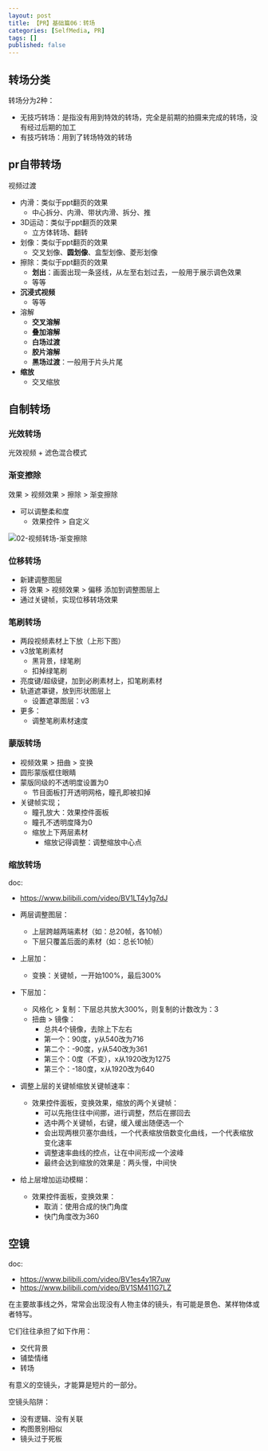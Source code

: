 ```yaml
---
layout: post
title: 【PR】基础篇06：转场
categories: [SelfMedia, PR]
tags: []
published: false
---
```


## 转场分类

转场分为2种：
- 无技巧转场：是指没有用到特效的转场，完全是前期的拍摄来完成的转场，没有经过后期的加工
- 有技巧转场：用到了转场特效的转场

## pr自带转场

视频过渡
- 内滑：类似于ppt翻页的效果
  - 中心拆分、内滑、带状内滑、拆分、推
- 3D运动：类似于ppt翻页的效果
  - 立方体转场、翻转
- 划像：类似于ppt翻页的效果
  - 交叉划像、**圆划像**、盒型划像、菱形划像
- 擦除：类似于ppt翻页的效果
  - **划出**：画面出现一条竖线，从左至右划过去，一般用于展示调色效果
  - 等等
- **沉浸式视频**
  - 等等
- 溶解
  - **交叉溶解**
  - **叠加溶解**
  - **白场过渡**
  - **胶片溶解**
  - **黑场过渡**：一般用于片头片尾
- **缩放**
  - 交叉缩放

## 自制转场

### 光效转场

光效视频 + 滤色混合模式

### 渐变擦除

效果 > 视频效果 > 擦除 > 渐变擦除
- 可以调整柔和度
  - 效果控件 > 自定义

![02-视频转场-渐变擦除](/assets/images/Designer/PR/02-视频转场-渐变擦除.png)

### 位移转场

- 新建调整图层
- 将 效果 > 视频效果 > 偏移 添加到调整图层上
- 通过关键帧，实现位移转场效果

### 笔刷转场

- 两段视频素材上下放（上形下图）
- v3放笔刷素材
  - 黑背景，绿笔刷
  - 扣掉绿笔刷
- 亮度键/超级键，加到必刷素材上，扣笔刷素材
- 轨道遮罩键，放到形状图层上
  - 设置遮罩图层：v3
- 更多：
  - 调整笔刷素材速度

### 蒙版转场

- 视频效果 > 扭曲 > 变换
- 圆形蒙版框住眼睛
- 蒙版同级的不透明度设置为0
  - 节目面板打开透明网格，瞳孔即被扣掉
- 关键帧实现；
  - 瞳孔放大：效果控件面板
  - 瞳孔不透明度降为0
  - 缩放上下两层素材
    - 缩放记得调整：调整缩放中心点

### 缩放转场

doc:
- https://www.bilibili.com/video/BV1LT4y1g7dJ

- 两层调整图层：
  - 上层跨越两端素材（如：总20帧，各10帧）
  - 下层只覆盖后面的素材（如：总长10帧）
- 上层加：
  - 变换：关键帧，一开始100%，最后300%
- 下层加：
  - 风格化 > 复制：下层总共放大300%，则复制的计数改为：3
  - 扭曲 > 镜像：
    - 总共4个镜像，去除上下左右
    - 第一个：90度，y从540改为716
    - 第二个：-90度，y从540改为361
    - 第三个：0度（不变），x从1920改为1275
    - 第三个：-180度，x从1920改为640
- 调整上层的关键帧缩放关键帧速率：
  - 效果控件面板，变换效果，缩放的两个关键帧：
    - 可以先拖住往中间挪，进行调整，然后在挪回去
    - 选中两个关键帧，右键，缓入缓出随便选一个
    - 会出现两根贝塞尔曲线，一个代表缩放倍数变化曲线，一个代表缩放变化速率
    - 调整速率曲线的控点，让在中间形成一个波峰
    - 最终会达到缩放的效果是：两头慢，中间快
- 给上层增加运动模糊：
  - 效果控件面板，变换效果：
    - 取消：使用合成的快门角度
    - 快门角度改为360

## 空镜

doc:
- https://www.bilibili.com/video/BV1es4y1R7uw
- https://www.bilibili.com/video/BV1SM411G7LZ

在主要故事线之外，常常会出现没有人物主体的镜头，有可能是景色、某样物体或者特写。

它们往往承担了如下作用：
- 交代背景
- 铺垫情绪
- 转场

有意义的空镜头，才能算是短片的一部分。

空镜头陷阱：
- 没有逻辑、没有关联
- 构图景别相似
- 镜头过于死板

